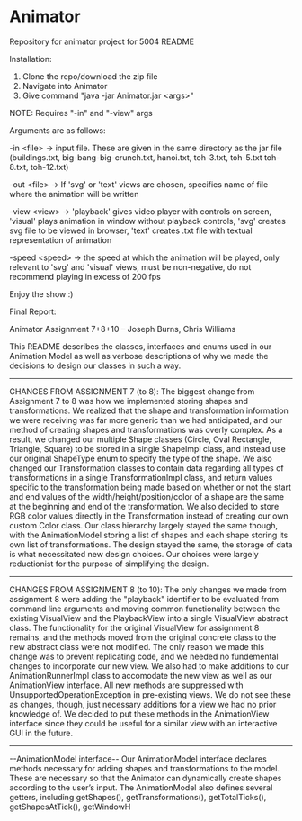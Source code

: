 # Animator
Repository for animator project for 5004
README

Installation:
1) Clone the repo/download the zip file
2) Navigate into Animator
3) Give command "java -jar Animator.jar \<args\>"

  NOTE: Requires "-in" and "-view" args

Arguments are as follows:

-in \<file\> -> input file. These are given in the same directory as the jar file (buildings.txt, big-bang-big-crunch.txt, hanoi.txt, toh-3.txt, toh-5.txt toh-8.txt, toh-12.txt)
  
-out \<file\> -> If 'svg' or 'text' views are chosen, specifies name of file where the animation will be written
  
-view \<view\> -> 'playback' gives video player with controls on screen, 'visual' plays animation in window without playback controls, 'svg' creates svg file to be viewed in browser, 'text' creates .txt file with textual representation of animation
  
-speed \<speed\> -> the speed at which the animation will be played, only relevant to 'svg' and 'visual' views, must be non-negative, do not recommend playing in excess of 200 fps
  
  
Enjoy the show :)

Final Report:

Animator Assignment 7+8+10 – Joseph Burns, Chris Williams

This README describes the classes, interfaces and enums used in our Animation Model as well as verbose descriptions of why we made the decisions to design our classes in such a way.

-----------------------------------------

CHANGES FROM ASSIGNMENT 7 (to 8):
The biggest change from Assignment 7 to 8 was how we implemented storing shapes and transformations. We realized that the shape and transformation information we were receiving was far more generic than we had anticipated, and our method of creating shapes and transformations was overly complex. As a result, we changed our multiple Shape classes (Circle, Oval Rectangle, Triangle, Square) to be stored in a single ShapeImpl class, and instead use our original ShapeType enum to specify the type of the shape. We also changed our Transformation classes to contain data regarding all types of transformations in a single TransformationImpl class, and return values specific to the transformation being made based on whether or not the start and end values of the width/height/position/color of a shape are the same at the beginning and end of the transformation. We also decided to store RGB color values directly in the Transformation instead of creating our own custom Color class. Our class hierarchy largely stayed the same though, with the AnimationModel storing a list of shapes and each shape storing its own list of transformations. The design stayed the same, the storage of data is what necessitated new design choices. Our choices were largely reductionist for the purpose of simplifying the design.

------------------------------------------

CHANGES FROM ASSIGNMENT 8 (to 10):
The only changes we made from assignment 8 were adding the "playback" identifier to be evaluated from command line arguments and moving common functionality between the existing VisualView and the PlaybackView into a single VisualView abstract class. The functionality for the original VisualView for assignment 8 remains, and the methods moved from the original concrete class to the new abstract class were not modified. The only reason we made this change was to prevent replicating code, and we needed no fundemental changes to incorporate our new view. We also had to make additions to our AnimationRunnerImpl class to accomodate the new view as well as our AnimationView interface. All new methods are suppressed with UnsupportedOperationException in pre-existing views. We do not see these as changes, though, just necessary additions for a view we had no prior knowledge of. We decided to put these methods in the AnimationView interface since they could be useful for a similar view with an interactive GUI in the future.

------------------------------------------ 

--AnimationModel interface--
Our AnimationModel interface declares methods necessary for adding shapes and transformations to the model. These are necessary so that the Animator can dynamically create shapes according to the user’s input. The AnimationModel also defines several getters, including getShapes(), getTransformations(), getTotalTicks(), getShapesAtTick(), getWindowH
